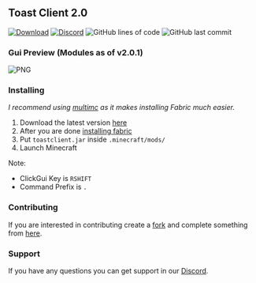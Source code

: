 
## Toast Client 2.0
[![Download](https://img.shields.io/github/downloads/RemainingToast/toastclient/total?color=green&label=total%20downloads)](https://github.com/RemainingToast/toastclient/releases/)
[![Discord](https://img.shields.io/discord/668416925671489547)](https://discord.gg/gxyWEdG)
![GitHub lines of code](https://tokei.rs/b1/github/RemainingToast/toastclient)
![GitHub last commit](https://img.shields.io/github/last-commit/RemainingToast/toastclient)

### Gui Preview (Modules as of v2.0.1)
<img alt="PNG" src="https://cdn.discordapp.com/attachments/798081157618204672/808979930393477120/unknown.png" />


### Installing
*I recommend using [multimc](https://multimc.org/) as it makes installing Fabric much easier.*

1. Download the latest version [here](https://github.com/RemainingToast/toastclient/releases/)
2. After you are done [installing fabric](https://fabricmc.net/wiki/install) 
3. Put `toastclient.jar` inside `.minecraft/mods/`
4. Launch Minecraft

Note:
* ClickGui Key is `RSHIFT`
* Command Prefix is `.`

### Contributing

If you are interested in contributing create a [fork](https://github.com/RemainingToast/toastclient/tree/dev) and complete something from [here](https://github.com/RemainingToast/toastclient/projects/1).

### Support

If you have any questions you can get support in our [Discord](https://discord.gg/gxyWEdG).

